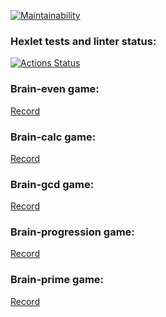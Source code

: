 [![Maintainability](https://api.codeclimate.com/v1/badges/bb86dd1b955446bfc1ea/maintainability)](https://codeclimate.com/github/serenity059/frontend-project-44/maintainability)
### Hexlet tests and linter status:
[![Actions Status](https://github.com/serenity059/frontend-project-44/actions/workflows/hexlet-check.yml/badge.svg)](https://github.com/serenity059/frontend-project-44/actions)
### Brain-even game:
[Record](https://asciinema.org/a/I5k1bd2rgCCSNefhFuwjCKxXt)
### Brain-calc game:
[Record](https://asciinema.org/a/x17McbJpSjIqWYAZqiJ3HGkZ9)
### Brain-gcd game:
[Record](https://asciinema.org/a/mSJyUMWRxmg84eMDvC5bVVMSV)
### Brain-progression game:
[Record](https://asciinema.org/a/G5i8JLakRY2eEBwKkUqzxS3eQ)
### Brain-prime game:
[Record](https://asciinema.org/a/MNR2JQ4jX1xFZEBuW9mCo7AQH)
